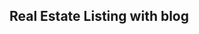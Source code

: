 <p align="center"><a href="https://alphavue.ng" target="_blank"></a></p>


## Real Estate Listing with blog

